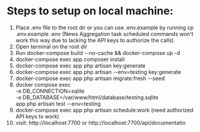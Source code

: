 # Steps to setup on local machine:

1. Place .env file to the root dir or you can use .env.example by running cp .env.example .env (News Aggregation task scheduled commands won't work this way due to lacking the API keys to authorize the calls)
2. Open terminal on the root dir
3. Run docker-compose build --no-cache && docker-compose up -d
4. docker-compose exec app composer install
5. docker-compose exec app php artisan key:generate
6. docker-compose exec app php artisan --env=testing key:generate
7. docker-compose exec app php artisan migrate:fresh --seed
8. docker compose exec \
  -e DB_CONNECTION=sqlite \
  -e DB_DATABASE=/var/www/html/database/testing.sqlite \
  app php artisan test --env=testing
9. docker-compose exec app php artisan schedule:work (need authorized API keys to work)
10. visit: http://localhost:7700 or http://localhost:7700/api/documentatio
